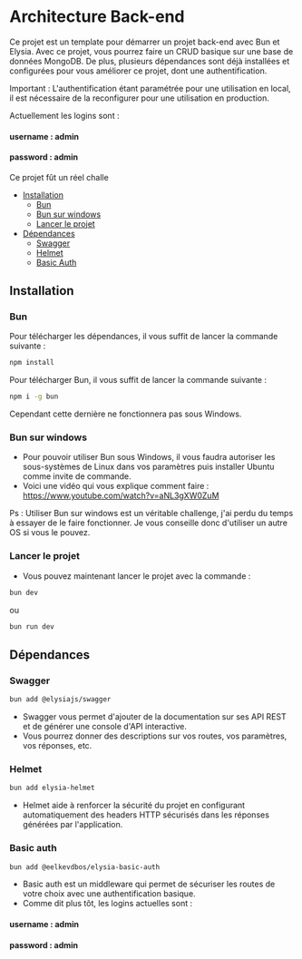 # Architecture Back-end
Ce projet est un template pour démarrer un projet back-end avec Bun et Elysia. Avec ce projet, vous pourrez faire un CRUD basique sur une base de données MongoDB. 
De plus, plusieurs dépendances sont déjà installées et configurées pour vous améliorer ce projet, dont une authentification.

Important : L'authentification étant paramétrée pour une utilisation en local, il est nécessaire de la reconfigurer pour une utilisation en production.

Actuellement les logins sont :
#### username : admin
#### password : admin

Ce projet fût un réel challe

- [Installation](#installation)
    - [Bun](#bun)
    - [Bun sur windows](#bun-sur-windows)
    - [Lancer le projet](#lancer-le-projet)
- [Dépendances](#dépendances)
  - [Swagger](#swagger)
  - [Helmet](#helmet) 
  - [Basic Auth](#basic-auth)



## Installation

### Bun

Pour télécharger les dépendances, il vous suffit de lancer la commande suivante :
```bash
npm install
```

Pour télécharger Bun, il vous suffit de lancer la commande suivante :
```bash
npm i -g bun
```
Cependant cette dernière ne fonctionnera pas sous Windows.

### Bun sur windows

- Pour pouvoir utiliser Bun sous Windows, il vous faudra autoriser les sous-systèmes de Linux dans vos paramètres puis installer Ubuntu comme invite de commande.
- Voici une vidéo qui vous explique comment faire : https://www.youtube.com/watch?v=aNL3gXW0ZuM

Ps : Utiliser Bun sur windows est un véritable challenge, j'ai perdu du temps à essayer de le faire fonctionner. Je vous conseille donc d'utiliser un autre OS si vous le pouvez.

### Lancer le projet

- Vous pouvez maintenant lancer le projet avec la commande :
```bash
bun dev
```
ou
```bash
bun run dev
```

## Dépendances

### Swagger

```bash
bun add @elysiajs/swagger
```
- Swagger vous permet d'ajouter de la documentation sur ses API REST et de générer une console d'API interactive.
- Vous pourrez donner des descriptions sur vos routes, vos paramètres, vos réponses, etc.

### Helmet

```bash
bun add elysia-helmet
```
- Helmet aide à renforcer la sécurité du projet en configurant automatiquement des headers HTTP sécurisés dans les réponses générées par l'application.

### Basic auth

```bash
bun add @eelkevdbos/elysia-basic-auth
```
- Basic auth est un middleware qui permet de sécuriser les routes de votre choix avec une authentification basique. 
- Comme dit plus tôt, les logins actuelles sont :
#### username : admin
#### password : admin

